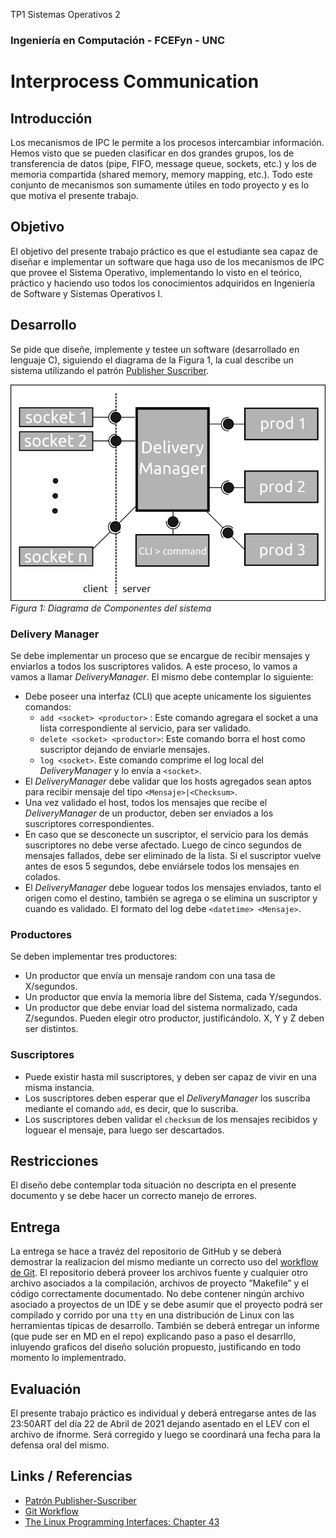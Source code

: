TP1 Sistemas Operativos 2 
### Ingeniería en Computación - FCEFyn - UNC
# Interprocess Communication

## Introducción
Los mecanismos de IPC le permite a los procesos intercambiar información. Hemos visto que se pueden clasificar en dos grandes grupos, los de transferencia de datos (pipe, FIFO, message queue, sockets, etc.) y los de memoria compartida (shared memory, memory mapping, etc.). Todo este conjunto de mecanismos son sumamente útiles en todo proyecto y es lo que motiva el presente trabajo.

## Objetivo
El objetivo del presente trabajo práctico es que el estudiante sea capaz de diseñar e implementar un software que haga uso de los mecanismos de IPC que provee el Sistema Operativo, implementando lo visto en el teórico, práctico y haciendo uso todos los conocimientos adquiridos en Ingeniería de Software y Sistemas Operativos I.

## Desarrollo
Se pide que diseñe, implemente y testee un software (desarrollado en lenguaje C), siguiendo el diagrama de la Figura 1, la cual describe un sistema utilizando el patrón [Publisher Suscriber][publisher].

![Diagrama de Componentes](/img/block_diagram.png)
*Figura 1: Diagrama de Componentes del sistema*

### Delivery Manager
Se debe implementar un proceso que se encargue de recibir mensajes y enviarlos a todos los suscriptores validos. A este proceso, lo vamos a  vamos a llamar _DeliveryManager_. El mismo debe contemplar lo siguiente:

-   Debe poseer una interfaz (CLI) que acepte unicamente los siguientes comandos:
    - `add <socket> <productor>` : Este comando agregara el socket a una lista correspondiente al servicio, para ser validado.
    - `delete <socket> <productor>`: Este comando borra el host como suscriptor dejando de enviarle mensajes.
    - `log <socket>`. Este comando comprime el log local del _DeliveryManager_ y lo envía a `<socket>`.
-	El _DeliveryManager_ debe validar que los hosts agregados sean aptos para recibir mensaje del tipo `<Mensaje>|<Checksum>`.	
-	Una vez validado el host, todos los mensajes que recibe el _DeliveryManager_ de un productor, deben ser enviados a los suscriptores correspondientes.
-	En caso que se desconecte un suscriptor, el servicio para los demás suscriptores no debe verse afectado. Luego de cinco segundos de mensajes fallados, debe ser eliminado de la lista. Si el suscriptor vuelve antes de esos 5 segundos, debe enviársele todos los mensajes en colados.
-	El _DeliveryManager_ debe loguear todos los mensajes enviados, tanto el origen como el destino, también se agrega o se elimina un suscriptor y cuando es validado. El formato del log debe `<datetime> <Mensaje>`. 


### Productores
Se deben implementar tres productores:
- Un productor que envía un mensaje random con una tasa de X/segundos.
- Un productor que envía la memoria libre del Sistema, cada Y/segundos.
- Un productor que debe enviar load del sistema normalizado, cada Z/segundos.
Pueden elegir otro productor, justificándolo. X, Y y Z deben ser distintos.


### Suscriptores
- Puede existir hasta mil suscriptores, y deben ser capaz de vivir en una misma instancia.
- Los suscriptores deben esperar que el _DeliveryManager_ los suscriba mediante el comando `add`, es decir, que lo suscriba.
- Los suscriptores deben validar el `checksum` de los mensajes recibidos y loguear el mensaje, para luego ser descartados.


## Restricciones
El diseño debe contemplar toda situación no descripta en el presente documento y se debe hacer un correcto manejo de errores. 


## Entrega
La entrega se hace a travéz del repositorio de GitHub y se deberá demostrar la realizacion del mismo mediante un correcto uso del [workflow de Git][workflow]. El repositorio deberá proveer los archivos fuente y cualquier otro archivo asociados a la compilación, archivos  de  proyecto  ”Makefile”  y  el  código correctamente documentado. No debe contener ningún archivo asociado a proyectos de un IDE y se debe asumir que el proyecto podrá ser compilado y corrido por una `tty` en una distribución de Linux con las herramientas típicas de desarrollo. También se deberá entregar un informe (que pude ser en MD en el repo) explicando paso a paso el desarrllo, inluyendo graficos del diseño solución propuesto, justificando en todo momento lo implementrado.

## Evaluación
El presente trabajo práctico es individual y deberá entregarse antes de las 23:50ART del día 22 de Abril de 2021 dejando asentado en el LEV con el archivo de ifnorme. Será corregido y luego se coordinará una fecha para la defensa oral del mismo.

## Links / Referencias
- [Patrón Publisher-Suscriber](https://en.wikipedia.org/wiki/Publish%E2%80%93subscribe_pattern)
- [Git Workflow](https://www.atlassian.com/git/tutorials/comparing-workflows)
- [The Linux Programming Interfaces: Chapter 43](https://github.com/rangaeeeee/books-raspberrypimagazines/blob/18bf13c133ef0a78b2b60c4ff8635ac71b0843f1/The%20Linux%20Programming%20Interface-Michael%20Kerrisk.pdf)

[publisher]: https://en.wikipedia.org/wiki/Publish%E2%80%93subscribe_pattern "Patrón Publisher-Suscriber"
[workflow]: https://www.atlassian.com/git/tutorials/comparing-workflows "Git Workflow"
